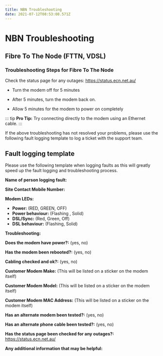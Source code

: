 ```yaml
---
title: NBN Troubleshooting
date: 2021-07-12T08:53:08.571Z
---
```

# NBN Troubleshooting

## Fibre To The Node (FTTN, VDSL)

### Troubleshooting Steps for Fibre To The Node



Check the status page for any outages: <https://status.ecn.net.au/> 

*  Turn the modem off for 5 minutes

* After 5 minutes, turn the modem back on.

* Allow 5 minutes for the modem to power on completely

::: tip
**Pro Tip:** Try connecting directly to the modem using an Ethernet cable.
:::

If the above troubleshooting has not resolved your problems, please use the following fault logging template to log a ticket with the support team.






## Fault logging template

Please use the following template when logging faults as this will greatly speed up the fault logging and troubleshooting process.



**Name of person logging fault:** 

**Site Contact Mobile Number:** 

**Modem LEDs:**

* **Power:** (RED, GREEN, OFF)
* **Power behaviour:** (Flashing , Solid)
* **DSL/Sync:** (Red, Green, Off)
* **DSL behaviour:** (Flashing, Solid)

**Troubleshooting:** 

**Does the modem have power?:** (yes, no)

**Has the modem been rebooted?:** (yes, no)

**Cabling checked and ok?:** (yes, no)

**Customer Modem Make:** (This will be listed on a sticker on the modem itself)

**Customer Modem Model:** (This will be listed on a sticker on the modem itself)

**Customer Modem MAC Address:** (This will be listed on a sticker on the modem itself)

**Has an alternate modem been tested?:** (yes, no)

**Has an alternate phone cable been tested?:** (yes, no)

**Has the status page been checked for any outages?:** <https://status.ecn.net.au/> 

**Any additional information that may be helpful:**